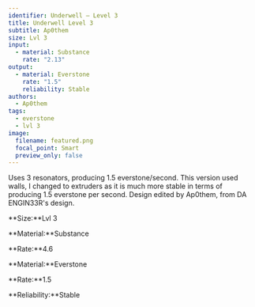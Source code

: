 ```yaml
---
identifier: Underwell – Level 3
title: Underwell Level 3
subtitle: Ap0them
size: Lvl 3
input:
  - material: Substance
    rate: "2.13"
output:
  - material: Everstone
    rate: "1.5"
    reliability: Stable
authors:
  - Ap0them
tags:
  - everstone
  - lvl 3
image:
  filename: featured.png
  focal_point: Smart
  preview_only: false
---
```

Uses 3 resonators, producing 1.5 everstone/second. This version used walls, I changed to extruders as it is much more stable in terms of producing 1.5 everstone per second. Design edited by Ap0them, from DA ENGIN33R's design.

**Size:**Lvl 3

**Material:**Substance

**Rate:**4.6

**Material:**Everstone

**Rate:**1.5

**Reliability:**Stable